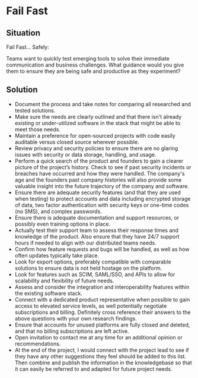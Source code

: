 # Fail Fast

## Situation 
Fail Fast… Safely: 
<p>Teams want to quickly test emerging tools to solve their immediate communication and business challenges. What guidance would you give them to ensure they are being safe and productive as they experiment?</p>

## Solution

- Document the process and take notes for comparing all researched and tested solutions.
- Make sure the needs are clearly outlined and that there isn't already existing or under-utilized software in the stack that might be able to meet those needs.
- Maintain a preference for open-sourced projects with code easily auditable versus closed source wherever possible.
- Review privacy and security policies to ensure there are no glaring issues with security or data storage, handling, and usage. 
- Perform a quick search of the product and founders to gain a clearer picture of the project’s history. Check to see if past security incidents or breaches have occurred and how they were handled. The company's age and the founders past company histories will also provide some valuable insight into the future trajectory of the company and software. 
- Ensure there are adequate security features (and that they are used when testing) to protect accounts and data including encrypted storage of data, two factor authentication with security keys or one-time codes (no SMS), and complex passwords.
- Ensure there is adequate documentation and support resources, or possibly even training options in place. 
- Actually test their support team to assess their response times and knowledge of the product. Also ensure that they have 24/7 support hours if needed to align with our distributed teams needs. 
- Confirm how feature requests and bugs will be handled, as well as how often updates typically take place. 
- Look for export options, preferably compatible with comparable solutions to ensure data is not held hostage on the platform. 
- Look for features such as SCIM, SAML/SSO, and APIs to allow for scalability and flexibility of future needs.  
- Assess and consider the integration and interoperability features within the existing software stack.
- Connect with a dedicated product representative when possible to gain access to elevated service levels, as well potentially negotiate subscriptions and billing. Definitely cross reference their answers to the above questions with your own research findings.
- Ensure that accounts for unused platforms are fully closed and deleted, and that no billing subscriptions are left active.
- Open invitation to contact me at any time for an additional opinion or recommendations.
- At the end of the project, I would connect with the project lead to see if they have any other suggestions they feel should be added to this list. Then combine and publish the information in the knowledgebase so that it can easily be referred to and adapted for future project needs.